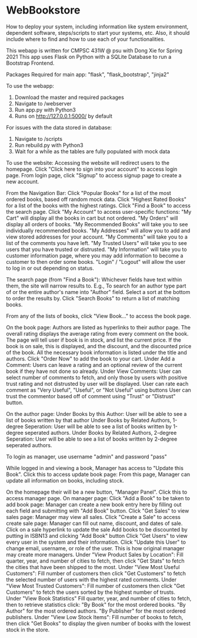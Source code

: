 # WebBookstore

How to deploy your system, including information like system environment, dependent software, steps/scripts to start your systems, etc.
Also, it should include where to find and how to use each of your functionalities.

This webapp is written for CMPSC 431W @ psu with Dong Xie for Spring 2021
This app uses Flask on Python with a SQLite Database to run a Bootstrap Frontend.

Packages Required for main app: "flask", "flask_bootstrap", "jinja2"

To use the webapp:
1. Download the master and required packages
2. Navigate to /webserver
3. Run app.py with Python3
4. Runs on http://127.0.0.1:5000/ by default

For issues with the data stored in database:
1. Navigate to /scripts
2. Run rebuild.py with Python3
3. Wait for a while as the tables are fully populated with mock data

To use the website:
Accessing the website will redirect users to the homepage.
Click "Click here to sign into your account" to access login page.
From login page, click "Signup" to access signup page to create a new account.

From the Navigation Bar:
Click "Popular Books" for a list of the most ordered books, based off random mock data.
Click "Highest Rated Books" for a list of the books with the highest ratings.
Click "Find a Book" to access the search page.
Click "My Account" to access user-specific functions:
  "My Cart" will display all the books in cart but not ordered.
  "My Orders" will display all orders of books.
  "My Recommended Books" will take you to see individually recommended books.
  "My Addresses" will allow you to add and view stored addresses for your account.
  "My Comments" will take you to a list of the comments you have left.
  "My Trusted Users" will take you to see users that you have trusted or distrusted.
  "My Information" will take you to customer information page, where you may add information to become a customer to then order some books.
  "Login" / "Logout" will allow the user to log in or out depending on status.

The search page (from "Find a Book"):
Whichever fields have text within them, the site will narrow results to.
E.g., To search for an author type part of or the entire author's name into "Author" field.
Select a sort at the bottom to order the results by. Click "Search Books" to return a list of matching books.

From any of the lists of books, click "View Book..." to access the book page.

On the book page:
Authors are listed as hyperlinks to their author page.
The overall rating displays the average rating from every comment on the book.
The page will tell user if book is in stock, and list the current price.
If the book is on sale, this is displayed, and the discount, and the discounted price of the book.
All the necessary book information is listed under the title and authors.
Click "Order Now" to add the book to your cart.
Under Add a Comment:
  Users can leave a rating and an optional review of the current book if they have not done so already.
Under View Comments:
  User can select number of comments to fetch, and only those by users with positive trust rating and not distrusted by user will be displayed.
  User can rate each comment as "Very Useful", "Useful", or "Not Useful" using buttons
  User can trust the commentor based off of comment using "Trust" or "Distrust" button.
  
On the author page:
Under Books by this Author:
  User will be able to see a list of books written by that author
Under Books by Related Authors, 1-degree Seperation:
  User will be able to see a list of books written by 1-degree seperated authors.
Under Books by Related Authors, 2-degree Seperation:
  User will be able to see a list of books written by 2-degree seperated authors.

To login as manager, use username "admin" and password "pass"

While logged in and viewing a book, Manager has access to "Update this Book". Click this to access update book page:
  From this page, Manager can update all information on books, including stock.

On the homepage their will be a new button, "Manager Panel". Click this to access manager page.
On manager page:
Click "Add a Book" to be taken to add book page:
  Manager can create a new book entry here by filling out each field and submitting with "Add Book" button.
Click "Get Sales" to view sales page:
  Manager may view all sales. 
    Click "Create a Sale" to access create sale page:
      Manager can fill out name, discount, and dates of sale.
    Click on a sale hyperlink to update the sale
      Add books to be discounted by putting in ISBN13 and clicking "Add Book" button
  Click "Get Users" to view every user in the system and their information.
    Click "Update this User" to change email, username, or role of the user. This is how original manager may create more managers.
  Under "View Product Sales by Location":
    Fill quarter, year, and number of cities to fetch, then click "Get Stats" to fetch the cities that have been shipped to the most.
  Under "View Most Useful Customers":
    Fill number of customers then click "Get Customers" to fetch the selected number of users with the highest rated comments.
  Under "View Most Trusted Customers":
    Fill number of customers then click "Get Customers" to fetch the users sorted by the highest number of trusts.
  Under "View Book Statistics"
    Fill quarter, year, and number of cities to fetch, then to retrieve statistics click:
      "By Book" for the most ordered books.
      "By Author" for the most ordered authors.
      "By Publisher" for the most ordered publishers.
  Under "View Low Stock Items":
    Fill number of books to fetch, then click "Get Books" to display the given number of books with the lowest stock in the store.

